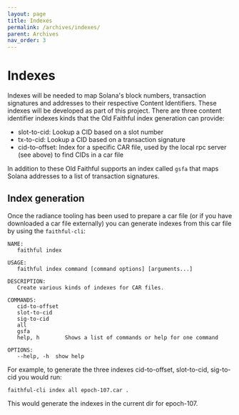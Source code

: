 ```yaml
---
layout: page
title: Indexes
permalink: /archives/indexes/
parent: Archives
nav_order: 3
---
```


# Indexes

Indexes will be needed to map Solana's block numbers, transaction signatures and addresses to their respective Content Identifiers. These indexes will be developed as part of this project. There are three content identifier indexes kinds that the Old Faithful index generation can provide:

 - slot-to-cid: Lookup a CID based on a slot number
 - tx-to-cid: Lookup a CID based on a transaction signature
 - cid-to-offset: Index for a specific CAR file, used by the local rpc server (see above) to find CIDs in a car file

In addition to these Old Faithful supports an index called `gsfa` that maps Solana addresses to a list of transaction signatures.

## Index generation

Once the radiance tooling has been used to prepare a car file (or if you have downloaded a car file externally) you can generate indexes from this car file by using the `faithful-cli`:

```
NAME:
   faithful index

USAGE:
   faithful index command [command options] [arguments...]

DESCRIPTION:
   Create various kinds of indexes for CAR files.

COMMANDS:
   cid-to-offset
   slot-to-cid
   sig-to-cid
   all
   gsfa
   help, h        Shows a list of commands or help for one command

OPTIONS:
   --help, -h  show help
```

For example, to generate the three indexes cid-to-offset, slot-to-cid, sig-to-cid you would run:

```
faithful-cli index all epoch-107.car .
```

This would generate the indexes in the current dir for epoch-107.